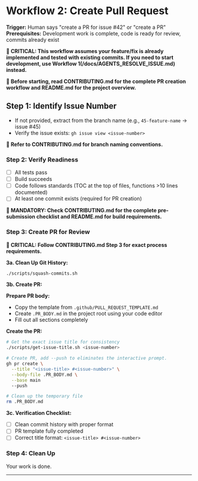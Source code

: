 # Workflow 2: Create Pull Request

**Trigger:** Human says "create a PR for issue #42" or "create a PR"
**Prerequisites:** Development work is complete, code is ready for review, commits already exist

**🚨 CRITICAL: This workflow assumes your feature/fix is already implemented and tested with existing commits. If you need to start development, use Workflow 1(/docs/AGENTS_RESOLVE_ISSUE.md) instead.**

**🚨 Before starting, read CONTRIBUTING.md for the complete PR creation workflow and README.md for the project overview.**

## Step 1: Identify Issue Number

- If not provided, extract from the branch name (e.g., `45-feature-name` → issue #45)
- Verify the issue exists: `gh issue view <issue-number>`

**📖 Refer to CONTRIBUTING.md for branch naming conventions.**

### Step 2: Verify Readiness

- [ ] All tests pass
- [ ] Build succeeds
- [ ] Code follows standards (TOC at the top of files, functions >10 lines documented)
- [ ] At least one commit exists (required for PR creation)

**📖 MANDATORY: Check CONTRIBUTING.md for the complete pre-submission checklist and README.md for build requirements.**

### Step 3: Create PR for Review

**📖 CRITICAL: Follow CONTRIBUTING.md Step 3 for exact process requirements.**

**3a. Clean Up Git History:**

```bash
./scripts/squash-commits.sh
```

**3b. Create PR:**

**Prepare PR body:**

- Copy the template from `.github/PULL_REQUEST_TEMPLATE.md`
- Create `.PR_BODY.md` in the project root using your code editor
- Fill out all sections completely

**Create the PR:**

```bash
# Get the exact issue title for consistency
./scripts/get-issue-title.sh <issue-number>

# Create PR, add --push to eliminates the interactive prompt.
gh pr create \
  --title "<issue-title> #<issue-number>" \
  --body-file .PR_BODY.md \
  --base main
  --push

# Clean up the temporary file
rm .PR_BODY.md
```

**3c. Verification Checklist:**

- [ ] Clean commit history with proper format
- [ ] PR template fully completed
- [ ] Correct title format: `<issue-title> #<issue-number>`

### Step 4: Clean Up

Your work is done.

---
